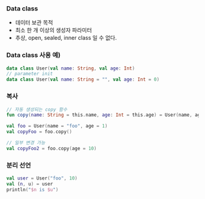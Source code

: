 ### Data class
- 데이터 보관 목적
- 최소 한 개 이상의 생성자 파라미터
- 추상, open, sealed, inner class 일 수 없다.

### Data class 사용 예)
```kotlin
data class User(val name: String, val age: Int)
// parameter init
data class User(val name: String = "", val age: Int = 0)
```

### 복사
```kotlin
// 자동 생성되는 copy 함수
fun copy(name: String = this.name, age: Int = this.age) = User(name, age)

val foo = User(name = "foo", age = 1)
val copyFoo = foo.copy()

// 일부 변경 가능
val copyFoo2 = foo.copy(age = 10)
```

### 분리 선언
```kotlin
val user = User("foo", 10)
val (n, u) = user
println("$n is $u")
```

